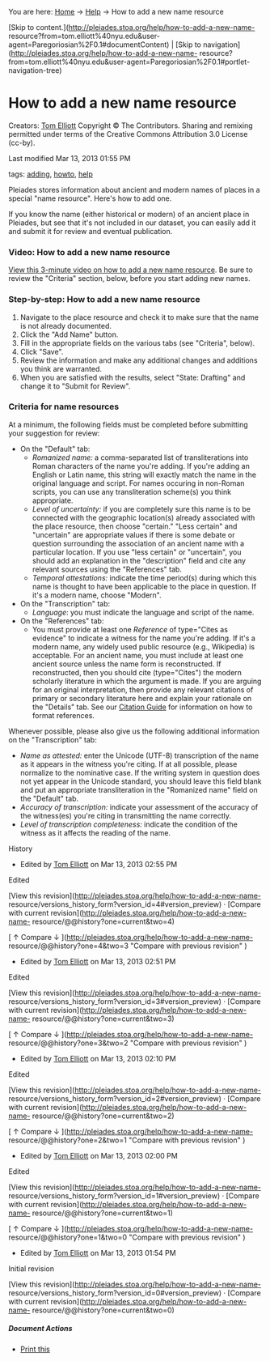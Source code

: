 You are here: [Home](http://pleiades.stoa.org/home) →
[Help](http://pleiades.stoa.org/help) →  How to add a new name resource

[Skip to content.](http://pleiades.stoa.org/help/how-to-add-a-new-name-
resource?from=tom.elliott%40nyu.edu&user-
agent=Paregoriosian%2F0.1#documentContent) | [Skip to
navigation](http://pleiades.stoa.org/help/how-to-add-a-new-name-
resource?from=tom.elliott%40nyu.edu&user-agent=Paregoriosian%2F0.1#portlet-
navigation-tree)

#  How to add a new name resource

Creators: [Tom Elliott](/author/thomase) Copyright © The Contributors. Sharing
and remixing permitted under terms of the Creative Commons Attribution 3.0
License (cc-by).

Last modified  Mar 13, 2013 01:55 PM

tags:  [adding](http://pleiades.stoa.org/search?Subject%3Alist=adding),
[howto](http://pleiades.stoa.org/search?Subject%3Alist=howto),
[help](http://pleiades.stoa.org/search?Subject%3Alist=help)

Pleiades stores information about ancient and modern names of places in a
special "name resource". Here's how to add one.

If you know the name (either historical or modern) of an ancient place in
Pleiades, but see that it's not included in our dataset, you can easily add it
and submit it for review and eventual publication.

### Video: How to add a new name resource

[View this 3-minute video on how to add a new name
resource](http://www.youtube.com/watch?v=lrkFWaZKtdk). Be sure to review the
"Criteria" section, below, before you start adding new names.

### Step-by-step: How to add a new name resource

  1. Navigate to the place resource and check it to make sure that the name is not already documented.
  2. Click the "Add Name" button.
  3. Fill in the appropriate fields on the various tabs (see "Criteria", below).
  4. Click "Save".
  5. Review the information and make any additional changes and additions you think are warranted.
  6. When you are satisfied with the results, select "State: Drafting" and change it to "Submit for Review".

### Criteria for name resources

At a minimum, the following fields must be completed before submitting your
suggestion for review:

  * On the "Default" tab:
    * _Romanized name:_ a comma-separated list of transliterations into Roman characters of the name you're adding. If you're adding an English or Latin name, this string will exactly match the name in the original language and script. For names occuring in non-Roman scripts, you can use any transliteration scheme(s) you think appropriate.
    * _Level of uncertainty:_ if you are completely sure this name is to be connected with the geographic location(s) already associated with the place resource, then choose "certain." "Less certain" and "uncertain" are appropriate values if there is some debate or question surrounding the association of an ancient name with a particular location. If you use "less certain" or "uncertain", you should add an explanation in the "description" field and cite any relevant sources using the "References" tab.
    * _Temporal attestations:_ indicate the time period(s) during which this name is thought to have been applicable to the place in question. If it's a modern name, choose "Modern".
  * On the "Transcription" tab:
    * _Language_: you must indicate the language and script of the name.
  * On the "References" tab:
    * You must provide at least one _Reference_ of type="Cites as evidence" to indicate a witness for the name you're adding. If it's a modern name, any widely used public resource (e.g., Wikipedia) is acceptable. For an ancient name, you must include at least one ancient source unless the name form is reconstructed. If reconstructed, then you should cite (type="Cites") the modern scholarly literature in which the argument is made. If you are arguing for an original interpretation, then provide any relevant citations of primary or secondary literature here and explain your rationale on the "Details" tab. See our [Citation Guide](citation-guide "Citation Guide" ) for information on how to format references. 

Whenever possible, please also give us the following additional information on
the "Transcription" tab:

  * _Name as attested:_ enter the Unicode (UTF-8) transcription of the name as it appears in the witness you're citing. If at all possible, please normalize to the nominative case. If the writing system in question does not yet appear in the Unicode standard, you should leave this field blank and put an appropriate transliteration in the "Romanized name" field on the "Default" tab.
  * _Accuracy of transcription:_ indicate your assessment of the accuracy of the witness(es) you're citing in transmitting the name correctly.
  * _Level of transcription completeness:_ indicate the condition of the witness as it affects the reading of the name.

History

    

  * Edited by [Tom Elliott](http://pleiades.stoa.org/author/thomase) on Mar 13, 2013 02:55 PM 

Edited

[View this revision](http://pleiades.stoa.org/help/how-to-add-a-new-name-
resource/versions_history_form?version_id=4#version_preview) · [Compare with
current revision](http://pleiades.stoa.org/help/how-to-add-a-new-name-
resource/@@history?one=current&two=4)

[ ↑ Compare ↓ ](http://pleiades.stoa.org/help/how-to-add-a-new-name-
resource/@@history?one=4&two=3 "Compare with previous revision" )

  * Edited by [Tom Elliott](http://pleiades.stoa.org/author/thomase) on Mar 13, 2013 02:51 PM 

Edited

[View this revision](http://pleiades.stoa.org/help/how-to-add-a-new-name-
resource/versions_history_form?version_id=3#version_preview) · [Compare with
current revision](http://pleiades.stoa.org/help/how-to-add-a-new-name-
resource/@@history?one=current&two=3)

[ ↑ Compare ↓ ](http://pleiades.stoa.org/help/how-to-add-a-new-name-
resource/@@history?one=3&two=2 "Compare with previous revision" )

  * Edited by [Tom Elliott](http://pleiades.stoa.org/author/thomase) on Mar 13, 2013 02:10 PM 

Edited

[View this revision](http://pleiades.stoa.org/help/how-to-add-a-new-name-
resource/versions_history_form?version_id=2#version_preview) · [Compare with
current revision](http://pleiades.stoa.org/help/how-to-add-a-new-name-
resource/@@history?one=current&two=2)

[ ↑ Compare ↓ ](http://pleiades.stoa.org/help/how-to-add-a-new-name-
resource/@@history?one=2&two=1 "Compare with previous revision" )

  * Edited by [Tom Elliott](http://pleiades.stoa.org/author/thomase) on Mar 13, 2013 02:00 PM 

Edited

[View this revision](http://pleiades.stoa.org/help/how-to-add-a-new-name-
resource/versions_history_form?version_id=1#version_preview) · [Compare with
current revision](http://pleiades.stoa.org/help/how-to-add-a-new-name-
resource/@@history?one=current&two=1)

[ ↑ Compare ↓ ](http://pleiades.stoa.org/help/how-to-add-a-new-name-
resource/@@history?one=1&two=0 "Compare with previous revision" )

  * Edited by [Tom Elliott](http://pleiades.stoa.org/author/thomase) on Mar 13, 2013 01:54 PM 

Initial revision

[View this revision](http://pleiades.stoa.org/help/how-to-add-a-new-name-
resource/versions_history_form?version_id=0#version_preview) · [Compare with
current revision](http://pleiades.stoa.org/help/how-to-add-a-new-name-
resource/@@history?one=current&two=0)

##### Document Actions

  * [Print this](javascript:this.print\(\); "" )


